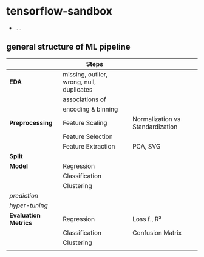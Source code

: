 # tensorflow-sandbox

- ....


## general structure of ML pipeline

|                        | **Steps**                                 |                                  |
|------------------------|-------------------------------------------|----------------------------------| 
| **EDA**                | missing, outlier, wrong, null, duplicates |                                  | 
|                        | associations of                           |                                  | 
|                        | encoding & binning                        |                                  | 
| **Preprocessing**      | Feature Scaling                           | Normalization vs Standardization |
|                        | Feature Selection                         |                                  |
|                        | Feature Extraction                        | PCA, SVG                         |
| **Split**              |                                           |                                  |
| **Model**              | Regression                                |                                  |     
|                        | Classification                            |                                  |    
|                        | Clustering                                |                                  |     
| _prediction_           |                                           |                                  |
| _hyper-tuning_         |                                           |                                  |
| **Evaluation Metrics** | Regression                                | Loss f., R²                      |
|                        | Classification                            | Confusion Matrix                 |
|                        | Clustering                                |                                  |
|                        |                                           |                                  |


